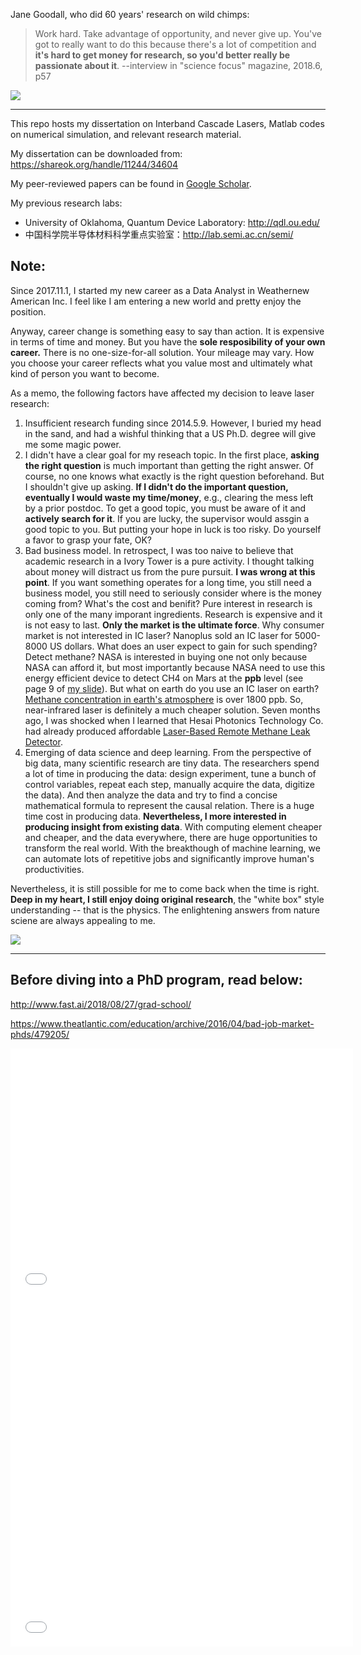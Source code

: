 Jane Goodall, who did 60 years' research on wild chimps: 

> Work hard. Take advantage of opportunity, and never give up. You've got to really want to do this because there's a lot of competition and **it's hard to get money for research, so you'd better really be passionate about it**.  --interview in "science focus"  magazine, 2018.6, p57 

![](https://microdevices.jpl.nasa.gov/images/capabilities/semiconductor-lasers/3.2.E_StoryD_2013_caption1.jpg)

---

This repo hosts my dissertation on Interband Cascade Lasers, Matlab codes on numerical simulation, and relevant research material. 

My dissertation can be downloaded from: <https://shareok.org/handle/11244/34604>

My peer-reviewed papers can be found in [Google Scholar](https://scholar.google.com/citations?user=bRYWd5AAAAAJ&hl=en). 

My previous research labs:

- University of Oklahoma, Quantum Device Laboratory: http://qdl.ou.edu/
- 中国科学院半导体材料科学重点实验室：http://lab.semi.ac.cn/semi/

## Note: 

Since 2017.11.1, I started my new career as a Data Analyst in Weathernew American Inc. I feel like I am entering a new world and pretty enjoy the position.

Anyway, career change is something easy to say than action. It is expensive in terms of time and money. But you have the **sole resposibility of your own career.** There is no one-size-for-all solution. Your mileage may vary. How you choose your career reflects what you value most and ultimately what kind of person you want to become. 

As a memo, the following factors have affected my decision to leave laser research:

1. Insufficient research funding since 2014.5.9.  However, I buried my head in the sand, and had a wishful thinking that a US Ph.D. degree will give me some magic power. 
2. I didn't have a clear goal for my reseach topic. In the first place, **asking the right question** is much important than getting the right answer. Of course, no one knows what exactly is the right question beforehand. But I shouldn't give up asking. **If I didn't do the important question, eventually I would waste my time/money**, e.g., clearing the mess left by a prior postdoc.  To get a good topic, you must be aware of it and **actively search for it**. If you are lucky, the supervisor would assgin a good topic to you. But putting your hope in luck is too risky.  Do yourself a favor to grasp your fate, OK?
3. Bad business model. In retrospect, I was too naive to believe that academic research in a Ivory Tower is a pure activity. I thought talking about money will distract us from the pure pursuit. **I was wrong at this point**. If you want something operates for a long time, you still need a business model, you still need to seriously consider where is the money coming from? What's the cost and benifit? Pure interest in research is only one of the many imporant ingredients. Research is expensive and it is not easy to last. **Only the market is the ultimate force**. Why consumer market is not interested in IC laser? Nanoplus sold an IC laser for 5000-8000 US dollars. What does an user expect to gain for such spending?  Detect methane? NASA is interested in buying one not only because NASA can afford it, but most importantly because NASA need to use this energy efficient device to detect CH4 on Mars at the **ppb** level (see page 9 of [my slide](https://github.com/jychstar/interband_cascade_laser/blob/master/ppt/Yuchao%2C%20Remix%20at%20the%20heart%20of%20a%20laser%2C2017_2_21.pptx)). But what on earth do you use an IC laser on earth? [Methane concentration in earth's atmosphere](https://wiki2.org/en/Atmospheric_methane) is over 1800 ppb. So, near-infrared laser is definitely a much cheaper solution. Seven months ago,  I was shocked when I learned that Hesai Photonics Technology Co. had already produced affordable [Laser-Based Remote Methane Leak Detector](http://www.hesaitech.com/en/faq/laser.html?backUrl=/drone-mounted_natural_gas_surveillance_system.html).
4. Emerging of data science and deep learning. From the perspective of big data, many scientific research are tiny data. The researchers spend a lot of time in producing the data: design experiment, tune a bunch of control variables, repeat each step, manually acquire the data, digitize the data). And then analyze the data and try to find a concise mathematical formula to represent the causal relation. There is a huge time cost in producing data. **Nevertheless, I more interested in producing insight from existing data**. With computing element cheaper and cheaper, and the data everywhere, there are huge opportunities to transform the real world.  With the breakthough of machine learning, we can automate lots of repetitive jobs and significantly improve human's productivities.

Nevertheless, it is still possible for me to come back when the time is right. **Deep in my heart, I still enjoy doing original research**, the "white box" style understanding -- that is the physics. The enlightening answers from nature sciene are always appealing to me. 

![](https://pre00.deviantart.net/f227/th/pre/i/2012/318/5/b/the_big_bang_theory___smart_is_the_new_sexy_by_justcallmethedoctor-d5kyt5s.jpg)

---

## Before diving into a PhD program, read below:

http://www.fast.ai/2018/08/27/grad-school/

https://www.theatlantic.com/education/archive/2016/04/bad-job-market-phds/479205/

<iframe src="//d3ly393cqi31mg.cloudfront.net/KiCif/1/" frameborder="0" allowtransparency="true" allowfullscreen webkitallowfullscreen mozallowfullscreen oallowfullscreen msallowfullscreen width="548" height="400"></iframe>



<iframe src="//d3ly393cqi31mg.cloudfront.net/wJ17I/2/" frameborder="0" allowtransparency="true" allowfullscreen webkitallowfullscreen mozallowfullscreen oallowfullscreen msallowfullscreen width="548" height="557"></iframe>

